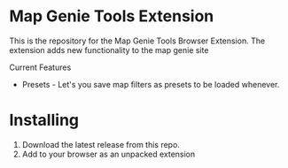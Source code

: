 # Map Genie Tools Extension
This is the repository for the Map Genie Tools Browser Extension. The extension adds new functionality to the map genie site

Current Features
* Presets - Let's you save map filters as presets to be loaded whenever.

# Installing
1. Download the latest release from this repo.
2. Add to your browser as an unpacked extension


